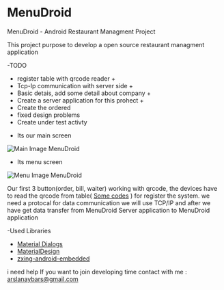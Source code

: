 # MenuDroid
MenuDroid - Android Restaurant Managment Project

This project purpose to develop a open source restaurant managment application

-TODO

* register table with qrcode reader +
* Tcp-Ip communication with server side +
* Basic detais, add some detail about company +
* Create a server application for this prohect +
* Create the ordered
* fixed design problems
* Create under test activty

- Its our main screen

![Main Image MenuDroid](https://github.com/arslanaybars/MenuDroid/blob/master/img/main_screen.png)

- Its menu screen

![Menu Image MenuDroid](https://github.com/arslanaybars/MenuDroid/blob/master/img/menu_screen.png)


Our first 3 button(order, bill, waiter) working with qrcode, the devices have to read the qrcode from table( [Some codes](https://github.com/arslanaybars/MenuDroid/tree/master/img/qrCodes) ) for register the system.
we need a protocal for data communication we will use TCP/IP and after we have get data transfer from MenuDroid Server application to MenuDroid application

-Used Libraries
* [Material Dialogs](https://github.com/afollestad/material-dialogs)
* [MaterialDesign](https://github.com/arslanaybars/awesome-android-ui)
* [zxing-android-embedded](https://github.com/journeyapps/zxing-android-embedded)

i need help If you want to join developing time contact with me : arslanaybars@gmail.com
